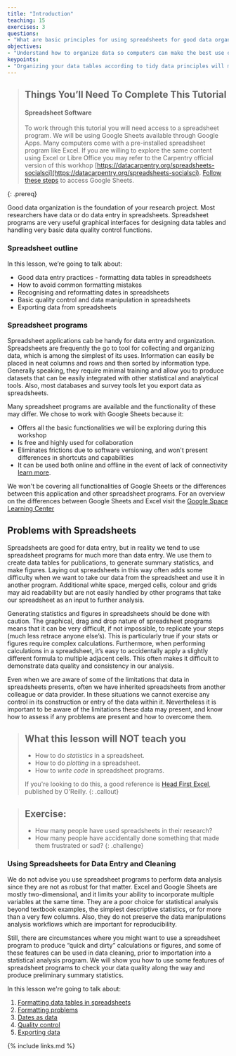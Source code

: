 ```yaml
---
title: "Introduction"
teaching: 15
exercises: 3
questions:
- "What are basic principles for using spreadsheets for good data organization?"
objectives:
- "Understand how to organize data so computers can make the best use of the data"
keypoints:
- "Organizing your data tables according to tidy data principles will make them easier for you and others to use for analysis."
---
```


> ## Things You’ll Need To Complete This Tutorial
> #### Spreadsheet Software
> To work through this tutorial you will need access to a spreadsheet program. We will be using Google Sheets available through Google Apps. 
> Many computers come with a pre-installed spreadsheet program like Excel. If you are willing to explore the same content using Excel or Libre Office you may refer to the Carpentry official version of this workhop [https://datacarpentry.org/spreadsheets-socialsci](https://datacarpentry.org/spreadsheets-socialsci).
> [Follow these steps](https://support.google.com/docs/answer/9330961?hl=en) to access Google Sheets. 
>
{: .prereq}

Good data organization is the foundation of your research
project. Most researchers have data or do data entry in
spreadsheets. Spreadsheet programs are very useful graphical
interfaces for designing data tables and handling very basic data
quality control functions.

### Spreadsheet outline

In this lesson, we’re going to talk about:

- Good data entry practices - formatting data tables in spreadsheets
- How to avoid common formatting mistakes
- Recognising and reformatting dates in spreadsheets
- Basic quality control and data manipulation in spreadsheets
- Exporting data from spreadsheets

### Spreadsheet programs

Spreadsheet applications cab be handy for data entry and organization. Spreadsheets are frequently the go to tool for collecting and organizing data, which is among the simplest of its uses. Information can easily be placed in neat columns and rows and then sorted by information type. Generally speaking, they require minimal training and allow you to produce datasets that can be easily integrated with other statistical and analytical tools. Also, most databases and survey tools let you export data as spreadsheets. 

Many spreadsheet programs are available and the functionality of these may differ. We chose to work with Google Sheets because it:

- Offers all the basic functionalities we will be exploring during this workshop
- Is free and highly used for collaboration
- Eliminates frictions due to software versioning, and won't present differences in shortcuts and capabilities
- It can be used both online and offline in the event of lack of connectivity [learn more](https://support.google.com/docs/answer/6388102?hl=en&co=GENIE.Platform%3DDesktop). 

We won't be covering all functionalities of Google Sheets or the differences between this application and other spreadsheet programs. For an overview on the differences between Google Sheets and Excel visit the [Google Space Learning Center](https://support.google.com/a/users/answer/9331278?hl=en)

## Problems with Spreadsheets

Spreadsheets are good for data entry,
but in reality we tend to use spreadsheet programs for much more than data entry.
We use them to create data tables for publications,
to generate summary statistics,
and make figures.
Laying out spreadsheets in this way often adds some difficulty when we want
to take our data from the spreadsheet and use it in another program.
Additional white space, merged cells, colour and grids
may aid readability but are not easily handled by other programs
that take our spreadsheet as an input to further analysis.

Generating statistics and figures in spreadsheets should be done with caution.
The graphical, drag and drop nature of spreadsheet programs means that it can be very difficult, if not impossible, to replicate your steps (much less retrace anyone else’s).
This is particularly true if your stats or figures require complex calculations.
Furthermore, when performing calculations in a spreadsheet, it’s easy to accidentally apply a slightly different formula to multiple adjacent cells.
This often makes it difficult to demonstrate data quality and consistency in our analysis.

Even when we are aware of some of the limitations that data in spreadsheets presents,
often we have inherited spreadsheets from another colleague or data provider.
In these situations we cannot exercise any control in its construction
or entry of the data within it.
Nevertheless it is important to be aware of the limitations these data may present, and know how to assess if any problems are present and how to overcome them.

> ## What this lesson will **NOT** teach you
>
> - How to do *statistics* in a spreadsheet.
> - How to do *plotting* in a spreadsheet.
> - How to *write code* in spreadsheet programs.
>
> If you're looking to do this, a good reference is
> [Head First Excel](https://www.amazon.com/Head-First-Excel-learners-spreadsheets/dp/0596807694/ref=sr_1_1?ie=UTF8&qid=1491594584&sr=8-1&keywords=head+first+excel), published by O'Reilly.
{: .callout}

> ## Exercise:
> - How many people have used spreadsheets in their research?
> - How many people have accidentally done something that made them
> frustrated or sad?
{: .challenge}


### Using Spreadsheets for Data Entry and Cleaning

We do not advise you use spreadsheet programs to perform data analysis since they are not as robust for that matter. Excel and Google Sheets are mostly two-dimensional, and it limits your ability to incorporate multiple variables at the same time. They are a poor choice for statistical analysis beyond textbook examples, the simplest descriptive statistics, or for more than a very few columns. Also, they do not preserve the data manipulations analysis workflows which are important for reproducibility.  

Still, there are circumstances where you might want to use a spreadsheet
program to produce “quick and dirty” calculations or figures, and some of
these features can be used in data cleaning, prior to importation into a
statistical analysis program. We will show you how to use some features of
spreadsheet programs to check your data quality along the way and produce
preliminary summary statistics.

In this lesson we're going to talk about:

1. [Formatting data tables in spreadsheets](../01-format-data/)
2. [Formatting problems](../02-common-mistakes/)
3. [Dates as data](../03-dates-as-data/)
4. [Quality control](../04-quality-assurance/)
5. [Exporting data](../05-exporting-data/)

{% include links.md %}
